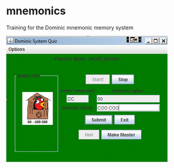 mnemonics
=========

Training for the Dominic mnemonic memory system

![alt text](screen_shot_example.GIF "Dominic Memory System Trainer")
